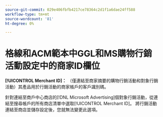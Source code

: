 ```yaml
---
source-git-commit: 029e406fbfb4217ce78364c2d1f1a6dae24ff588
workflow-type: tm+mt
source-wordcount: '81'
ht-degree: 0%

---
```

# 格線和ACM範本中GGL和MS購物行銷活動設定中的商家ID欄位

**[!UICONTROL Merchant ID]：** （僅連結至商家摘要的購物行銷活動和對象行銷活動）其產品用於行銷活動的商家帳戶的客戶識別碼。

針對連結至商戶中心商店的[!DNL Microsoft Advertising]個對象行銷活動，從連結至搜尋帳戶的所有商店清單中選取[!UICONTROL Merchant ID]。 將行銷活動連結至商店並儲存設定後，您就無法變更此選項。
